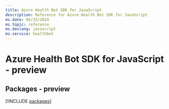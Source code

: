 ```yaml
---
title: Azure Health Bot SDK for JavaScript
description: Reference for Azure Health Bot SDK for JavaScript
ms.date: 04/25/2024
ms.topic: reference
ms.devlang: javascript
ms.service: healthbot
---
```

# Azure Health Bot SDK for JavaScript - preview
## Packages - preview
[!INCLUDE [packages](health-bot-index.md)]